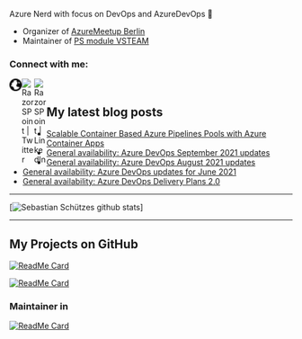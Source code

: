 Azure Nerd with focus on DevOps and AzureDevOps 🚀 

* Organizer of [AzureMeetup Berlin](https://www.meetup.com/Berlin-Microsoft-Azure-Meetup) 
* Maintainer of [PS module VSTEAM](https://github.com/MethodsAndPractices/vsteam)
 
### Connect with me:

[<img align="left" alt="razorspoint.com" width="22px" src="https://raw.githubusercontent.com/iconic/open-iconic/master/svg/globe.svg" />][website]
[<img align="left" alt="RazorSPoint | Twitter" width="22px" src="https://cdn.jsdelivr.net/npm/simple-icons@v3/icons/twitter.svg" />][twitter]
[<img align="left" alt="RazorSPoint | LinkedIn" width="22px" src="https://cdn.jsdelivr.net/npm/simple-icons@v3/icons/linkedin.svg" />][linkedin]

<br />

## My latest blog posts

<!-- BLOG-POST-LIST:START -->
- [Scalable Container Based Azure Pipelines Pools with Azure Container Apps](https://www.razorspoint.com/2021/11/19/scalable-container-based-azure-pipelines-pools-with-azure-container-apps/)
- [General availability: Azure DevOps September 2021 updates](https://www.razorspoint.com/2021/10/04/general-availability-azure-devops-september-2021-updates/)
- [General availability: Azure DevOps August 2021 updates](https://www.razorspoint.com/2021/09/02/general-availability-azure-devops-august-2021-updates/)
- [General availability: Azure DevOps updates for June 2021](https://www.razorspoint.com/2021/06/24/general-availability-azure-devops-updates-for-june-2021/)
- [General availability: Azure DevOps Delivery Plans 2.0](https://www.razorspoint.com/2021/06/09/general-availability-azure-devops-delivery-plans-2-0/)
<!-- BLOG-POST-LIST:END -->

---

[![Sebastian Schützes github stats](https://github-readme-stats.vercel.app/api?username=SebastianSchuetze&count_private=true&show_icons=true&bg_color=000000&icon_color=aaaaaa&title_color=ffffff&text_color=aaaaaa)]

---

## My Projects on GitHub

[![ReadMe Card](https://github-readme-stats.vercel.app/api/pin/?username=razorspoint&repo=azure-devops-azure-policy-extension&bg_color=000000&icon_color=aaaaaa&title_color=ffffff&text_color=aaaaaa)](https://github.com/RazorSPoint/azure-devops-azure-policy-extension)

[![ReadMe Card](https://github-readme-stats.vercel.app/api/pin/?username=razorspoint&repo=azuredevops-pnp-tasks&bg_color=000000&icon_color=aaaaaa&title_color=ffffff&text_color=aaaaaa)](https://github.com/RazorSPoint/azuredevops-pnp-tasks)

### Maintainer in

[![ReadMe Card](https://github-readme-stats.vercel.app/api/pin/?username=MethodsAndPractices&repo=vsteam&bg_color=000000&icon_color=aaaaaa&title_color=ffffff&text_color=aaaaaa)](https://github.com/MethodsAndPractices/vsteam)


[website]: https://razorspoint.com
[twitter]: https://twitter.com/razorspoint
[linkedin]: https://linkedin.com/in/sebastianschuetze
